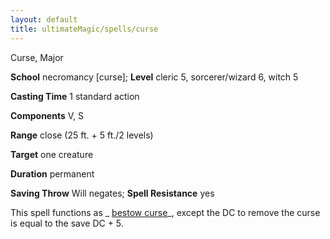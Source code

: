 ```yaml
---
layout: default
title: ultimateMagic/spells/curse
---
```

Curse, Major

**School** necromancy [curse]; **Level** cleric 5, sorcerer/wizard 6, witch 5

**Casting Time** 1 standard action

**Components** V, S

**Range** close (25 ft. + 5 ft./2 levels)

**Target** one creature

**Duration** permanent

**Saving Throw** Will negates; **Spell Resistance** yes

This spell functions as _ [bestow curse](spells/bestowCurse#_bestow-curse)_, except the DC to remove the curse is equal to the save DC + 5.

